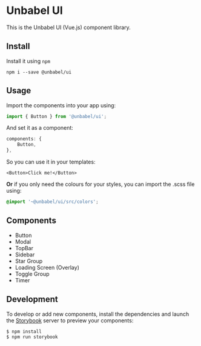 # Unbabel UI

This is the Unbabel UI (Vue.js) component library.

## Install
Install it using `npm`

```shell
npm i --save @unbabel/ui
```

## Usage
Import the components into your app using:

```javascript
import { Button } from '@unbabel/ui';
```

And set it as a component:
```javascript
components: {
	Button,
},
```

So you can use it in your templates:
```vue
<Button>Click me!</Button>
```

**Or** if you only need the colours for your styles, you can import the .scss file using:

```scss
@import '~@unbabel/ui/src/colors';
```

## Components
- Button
- Modal
- TopBar
- Sidebar
- Star Group
- Loading Screen (Overlay)
- Toggle Group
- Timer

## Development
To develop or add new components, install the dependencies and launch the [Storybook](https://storybook.js.org/basics/guide-vue/) server to preview your components:

```shell
$ npm install
$ npm run storybook
```
